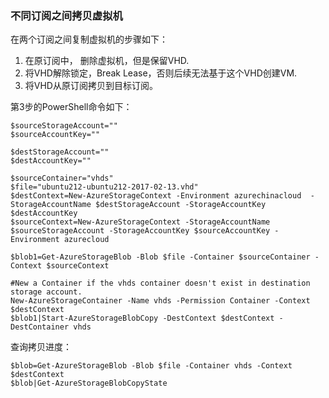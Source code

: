 ﻿### 不同订阅之间拷贝虚拟机

在两个订阅之间复制虚拟机的步骤如下：  
1. 在原订阅中， 删除虚拟机，但是保留VHD.
2. 将VHD解除锁定，Break Lease，否则后续无法基于这个VHD创建VM.
3. 将VHD从原订阅拷贝到目标订阅。

第3步的PowerShell命令如下：
    
    $sourceStorageAccount=""
    $sourceAccountKey=""

    $destStorageAccount=""
    $destAccountKey=""

    $sourceContainer="vhds"
    $file="ubuntu212-ubuntu212-2017-02-13.vhd"
    $destContext=New-AzureStorageContext -Environment azurechinacloud  -StorageAccountName $destStorageAccount -StorageAccountKey $destAccountKey
    $sourceContext=New-AzureStorageContext -StorageAccountName $sourceStorageAccount -StorageAccountKey $sourceAccountKey -Environment azurecloud

    $blob1=Get-AzureStorageBlob -Blob $file -Container $sourceContainer -Context $sourceContext
    
    #New a Container if the vhds container doesn't exist in destination storage account.
    New-AzureStorageContainer -Name vhds -Permission Container -Context $destContext
    $blob1|Start-AzureStorageBlobCopy -DestContext $destContext -DestContainer vhds 

查询拷贝进度：

    $blob=Get-AzureStorageBlob -Blob $file -Container vhds -Context $destContext
    $blob|Get-AzureStorageBlobCopyState